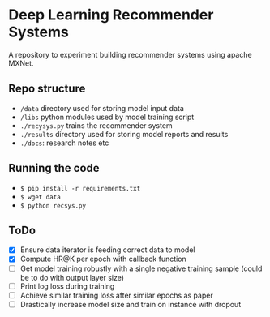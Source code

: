 # Deep Learning Recommender Systems

A repository to experiment building recommender systems using apache MXNet.

## Repo structure

- `/data` directory used for storing model input data
- `/libs` python modules used by model training script
- `./recysys.py` trains the recommender system 
- `./results` directory used for storing model reports and results
- `./docs`: research notes etc

## Running the code

- `$ pip install -r requirements.txt`
- `$ wget data` 
- `$ python recsys.py`

## ToDo
  
- [x] Ensure data iterator is feeding correct data to model
- [x] Compute HR@K per epoch with callback function
- [ ] Get model training robustly with a single negative training sample (could be to do with output layer size)
- [ ] Print log loss during training 
- [ ] Achieve similar training loss after similar epochs as paper
- [ ] Drastically increase model size and train on instance with dropout

